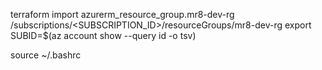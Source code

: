 terraform import azurerm_resource_group.mr8-dev-rg /subscriptions/<SUBSCRIPTION_ID>/resourceGroups/mr8-dev-rg
export SUBID=$(az account show --query id -o tsv)

source ~/.bashrc
